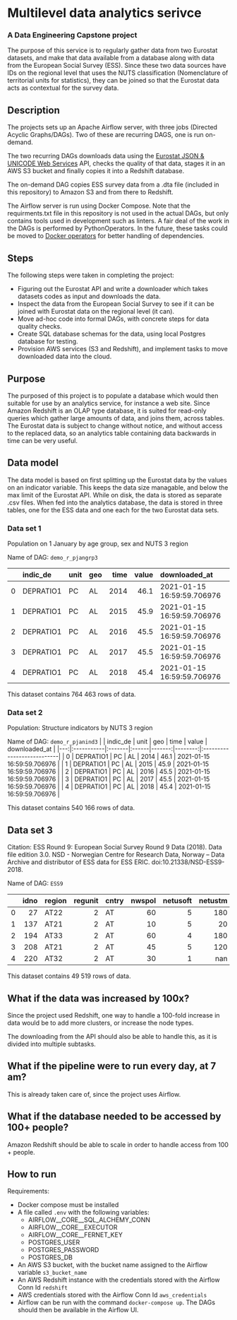 # Multilevel data analytics serivce
### A Data Engineering Capstone project

The purpose of this service is to regularly gather data from two Eurostat datasets, and make that data available from a database along with data from the European Social Survey (ESS). Since these two data sources have IDs on the regional level that uses the NUTS classification (Nomenclature of territorial units for statistics), they can be joined so that the Eurostat data acts as contextual for the survey data.

## Description
The projects sets up an Apache Airflow server, with three jobs  (Directed Acyclic Graphs/DAGs). Two of these are recurring DAGS, one is run on-demand.

The two recurring DAGs downloads data using the [Eurostat JSON & UNICODE Web Services](https://ec.europa.eu/eurostat/web/json-and-unicode-web-services) API, checks the quality of that data, stages it in an AWS S3 bucket and finally copies it into a Redshift database.

The on-demand DAG copies ESS survey data from a .dta file (included in this repository) to Amazon S3 and from there to Redshift.

The Airflow server is run using Docker Compose. Note that the requirments.txt file in this repository is not used in the actual DAGs, but only contains tools used in development such as linters. A fair deal of the work in the DAGs is performed by PythonOperators. In the future, these tasks could be moved to [Docker operators](https://airflow.apache.org/docs/apache-airflow-providers-docker/stable/_api/airflow/providers/docker/operators/docker/index.html) for better handling of dependencies.

## Steps
The following steps were taken in completing the project:
- Figuring out the Eurostat API and write a downloader which takes datasets codes as input and downloads the data.
- Inspect the data from the European Social Survey to see if it can be joined with Eurostat data on the regional level (it can).
- Move ad-hoc code into formal DAGs, with concrete steps for data quality checks.
- Create SQL database schemas for the data, using local Postgres database for testing.
- Provision AWS services (S3 and Redshift), and implement tasks to move downloaded data into the cloud.

## Purpose
The purposed of this project is to populate a database which would then suitable for use by an analytics service, for instance a web site. Since Amazon Redshift is an OLAP type database, it is suited for read-only queries which gather large amounts of data, and joins them, across tables. The Eurostat data is subject to change without notice, and without access to the replaced data, so an analytics table containing data backwards in time can be very useful.

## Data model
The data model is based on first splitting up the Eurostat data by the values on an indicator variable. This keeps the data size managable, and below the max limit of the Eurostat API. While on disk, the data is stored as separate .csv files. When fed into the analytics database, the data is stored in three tables,  one for the ESS data and one each for the two Eurostat data sets.


### Data set 1
Population on 1 January by age group, sex and NUTS 3 region

Name of DAG: `demo_r_pjangrp3`

|    | indic_de   | unit   | geo   |   time |   value | downloaded_at              |
|---:|:-----------|:-------|:------|-------:|--------:|:---------------------------|
|  0 | DEPRATIO1  | PC     | AL    |   2014 |    46.1 | 2021-01-15 16:59:59.706976 |
|  1 | DEPRATIO1  | PC     | AL    |   2015 |    45.9 | 2021-01-15 16:59:59.706976 |
|  2 | DEPRATIO1  | PC     | AL    |   2016 |    45.5 | 2021-01-15 16:59:59.706976 |
|  3 | DEPRATIO1  | PC     | AL    |   2017 |    45.5 | 2021-01-15 16:59:59.706976 |
|  4 | DEPRATIO1  | PC     | AL    |   2018 |    45.4 | 2021-01-15 16:59:59.706976 |

This dataset contains 764 463 rows of data.

### Data set 2
Population: Structure indicators by NUTS 3 region

Name of DAG: `demo_r_pjanind3`
|    | indic_de   | unit   | geo   |   time |   value | downloaded_at              |
|---:|:-----------|:-------|:------|-------:|--------:|:---------------------------|
|  0 | DEPRATIO1  | PC     | AL    |   2014 |    46.1 | 2021-01-15 16:59:59.706976 |
|  1 | DEPRATIO1  | PC     | AL    |   2015 |    45.9 | 2021-01-15 16:59:59.706976 |
|  2 | DEPRATIO1  | PC     | AL    |   2016 |    45.5 | 2021-01-15 16:59:59.706976 |
|  3 | DEPRATIO1  | PC     | AL    |   2017 |    45.5 | 2021-01-15 16:59:59.706976 |
|  4 | DEPRATIO1  | PC     | AL    |   2018 |    45.4 | 2021-01-15 16:59:59.706976 |

This dataset contains 540 166 rows of data.

## Data set 3
Citation: ESS Round 9: European Social Survey Round 9 Data (2018). Data file edition 3.0. NSD - Norwegian Centre for Research Data, Norway – Data Archive and distributor of ESS data for ESS ERIC. doi:10.21338/NSD-ESS9-2018.


Name of DAG: `ESS9`

|    |   idno | region   |   regunit | cntry   |   nwspol |   netusoft |   netustm |   ppltrst |   pplfair |   pplhlp |   polintr |   psppsgva |   actrolga |   psppipla |   cptppola |   trstprl |   trstlgl |   trstplc |   trstplt |   trstprt |   trstep |   trstun |
|---:|-------:|:---------|----------:|:--------|---------:|-----------:|----------:|----------:|----------:|---------:|----------:|-----------:|-----------:|-----------:|-----------:|----------:|----------:|----------:|----------:|----------:|---------:|---------:|
|  0 |     27 | AT22     |         2 | AT      |       60 |          5 |       180 |         2 |         2 |        2 |         3 |          3 |          2 |          2 |          2 |         5 |        10 |        10 |         5 |         5 |        5 |        5 |
|  1 |    137 | AT21     |         2 | AT      |       10 |          5 |        20 |         7 |         8 |        7 |         2 |          3 |          2 |          3 |          2 |         7 |         8 |         8 |         3 |         4 |        5 |        2 |
|  2 |    194 | AT33     |         2 | AT      |       60 |          4 |       180 |         5 |         7 |        7 |         4 |          2 |          1 |          3 |          2 |         6 |         8 |         8 |         5 |         5 |        5 |        5 |
|  3 |    208 | AT21     |         2 | AT      |       45 |          5 |       120 |         3 |         9 |        5 |         3 |          2 |          2 |          3 |          1 |         0 |         5 |         8 |         3 |         3 |        0 |        2 |
|  4 |    220 | AT32     |         2 | AT      |       30 |          1 |       nan |         5 |         8 |        4 |         2 |          1 |          1 |          1 |          3 |         7 |         8 |         8 |         7 |         7 |        5 |        5 |

This dataset contains 49 519 rows of data.

## What if the data was increased by 100x?
Since the project used Redshift, one way to handle a 100-fold increase in data would be to add more clusters, or increase the node types.

The downloading from the API should also be able to handle this, as it is divided into multiple subtasks.

## What if the pipeline were to run every day, at 7 am?
This is already taken care of, since the project uses Airflow.

## What if the database needed to be accessed by 100+ people?
Amazon Redshift should be able to scale in order to handle access from 100 + people.


## How to run
Requirements:
- Docker compose must be installed
- A file called `.env` with the following variables:
    - AIRFLOW__CORE__SQL_ALCHEMY_CONN
    - AIRFLOW__CORE__EXECUTOR
    - AIRFLOW__CORE__FERNET_KEY
    - POSTGRES_USER
    - POSTGRES_PASSWORD
    - POSTGRES_DB
- An AWS S3 bucket, with the bucket name assigned to the Airflow variable `s3_bucket_name`
- An AWS Redshift instance with the credentials stored with the Airflow Conn Id `redshift`
- AWS credentials stored with the Airflow Conn Id `aws_credentials`
- Airflow can be run with the command `docker-compose up`. The DAGs should then be available in the Airflow UI.
